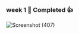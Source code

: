### week 1 🚀   Completed  👍                       

![Screenshot (407)](https://user-images.githubusercontent.com/85113970/141475598-5c47ba82-96c7-46b8-b9f1-035f16c92cad.png)
      
 

